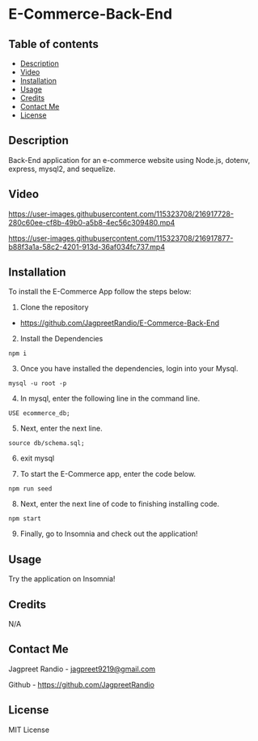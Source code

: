 # E-Commerce-Back-End

## Table of contents
* [Description](#description)
* [Video](#video)
* [Installation](#installation)
* [Usage](#usage)
* [Credits](#credits)
* [Contact Me](#contact-me)
* [License](#license)

## Description

Back-End application for an e-commerce website using Node.js, dotenv, express, mysql2, and sequelize.

## Video

https://user-images.githubusercontent.com/115323708/216917728-280c60ee-cf8b-49b0-a5b8-4ec56c309480.mp4


https://user-images.githubusercontent.com/115323708/216917877-b88f3a1a-58c2-4201-913d-36af034fc737.mp4



## Installation

To install the E-Commerce App follow the steps below:

1. Clone the repository
 - https://github.com/JagpreetRandio/E-Commerce-Back-End

2. Install the Dependencies 

``` npm i ```

3. Once you have installed the dependencies, login into your Mysql. 

``` mysql -u root -p ```

4. In mysql, enter the following line in the command line.

``` USE ecommerce_db; ```

5. Next, enter the next line.

``` source db/schema.sql; ```

6. exit mysql 

7. To start the E-Commerce app, enter the code below.

``` npm run seed ```

8. Next, enter the next line of code to finishing installing code.

``` npm start ```

9. Finally, go to Insomnia and check out the application! 


## Usage 

Try the application on Insomnia! 

## Credits

N/A

## Contact Me

Jagpreet Randio - jagpreet9219@gmail.com

Github - https://github.com/JagpreetRandio


## License

MIT License